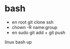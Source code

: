 # bash

* en root git clone ssh
* chown -R name:group <folder>
* en sudo git add + git push

linux bash up
